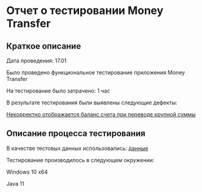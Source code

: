 # Отчет о тестировании Money Transfer

## Краткое описание

Дата проведения: 17.01

Было проведено функциональное тестирование приложения Money Transfer

На тестирование было затрачено: 1 час

В результате тестирования были выявлены следующие дефекты:

[Некорректно отображается баланс счета при переводе крупной суммы](https://github.com/redzhina/java1-2-1/issues/1)

## Описание процесса тестирования

В качестве тестовых данных использовались: [данные](https://github.com/netology-code/javaqa-homeworks/tree/master/programming)

Тестирование производилось в следующем окружении:

Windows 10 x64

Java 11
